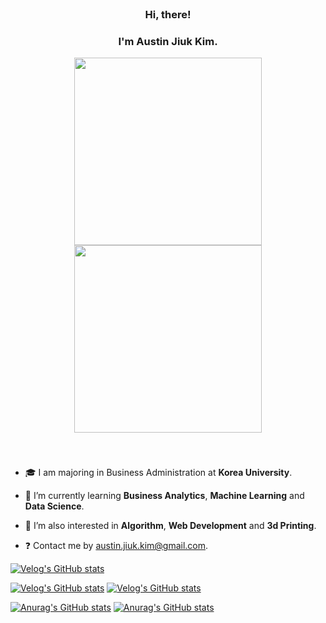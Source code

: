 
<!--
**Austin-Jiuk-Kim/Austin-Jiuk-Kim** is a ✨ _special_ ✨ repository because its `README.md` (this file) appears on your GitHub profile.

Here are some ideas to get you started:

- 🔭 I’m currently working on ...
- 🌱 I’m currently learning ...
- 👯 I’m looking to collaborate on ...
- 🤔 I’m looking for help with ...
- 💬 Ask me about ...
- 📫 How to reach me: ...
- 😄 Pronouns: ...
- ⚡ Fun fact: ...
-->
<!--
<p align="center">
<img src="https://user-images.githubusercontent.com/99459331/154816054-b4721b99-2092-4dd0-9da0-2a0e73bf4356.gif#gh-light-mode-only" width=300>
<img src="https://user-images.githubusercontent.com/99459331/154815969-ee9d846b-673c-47af-8e99-50284b3aeb59.gif#gh-dark-mode-only" width=300>
</p>
-->

<br/>

### <div align="center">Hi, there!</div>

### <div align="center">I'm Austin Jiuk Kim.</div>    

<p align="center">
<img src="https://user-images.githubusercontent.com/99459331/154815441-9c45cc41-47b2-4054-834b-5fb082d37f1c.gif#gh-light-mode-only" width=300>
<img src="https://user-images.githubusercontent.com/99459331/154815600-359f1ed4-5b9c-4606-857b-a1556816e9d6.gif#gh-dark-mode-only" width=300>
</p>
  
<br/>

###    
  

 - 🎓 I am majoring in Business Administration at **Korea University**.  
  
 - 🌱 I’m currently learning **Business Analytics**, **Machine Learning** and **Data Science**.  
  
 - 🌱 I’m also interested in **Algorithm**, **Web Development** and **3d Printing**.  
  
 - ❓ Contact me by austin.jiuk.kim@gmail.com.  

  [![Velog's GitHub stats](https://velog-readme-stats.vercel.app/api/badge?name=ziwe_ek.log)](https://velog.io/@ziwe_ek) 


[![Velog's GitHub stats](https://velog-readme-stats.vercel.app/api?name=ziwe_ek)](https://github.com/eungyeole/velog-readme-stats#gh-light-mode-only)
[![Velog's GitHub stats](https://velog-readme-stats.vercel.app/api?name=ziwe_ek&color=dark)](https://github.com/eungyeole/velog-readme-stats#gh-dark-mode-only)

  
[![Anurag's GitHub stats](https://github-readme-stats.vercel.app/api?username=ziweek)](https://github.com/anuraghazra/github-readme-stats#gh-light-mode-only)
[![Anurag's GitHub stats](https://github-readme-stats.vercel.app/api?username=ziweek&show_icons=true&theme=dark)](https://github.com/anuraghazra/github-readme-stats#gh-dark-mode-only)

  
